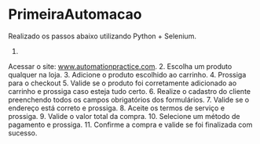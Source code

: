 # PrimeiraAutomacao

Realizado os passos abaixo utilizando Python + Selenium.

1.
Acessar o site: www.automationpractice.com.
2.
Escolha um produto qualquer na loja.
3.
Adicione o produto escolhido ao carrinho.
4.
Prossiga para o checkout
5.
Valide se o produto foi corretamente adicionado ao
carrinho e prossiga caso esteja tudo certo.
6.
Realize o cadastro do cliente preenchendo todos os
campos obrigatórios dos formulários.
7.
Valide se o endereço está correto e prossiga.
8.
Aceite os termos de serviço e prossiga.
9.
Valide o valor total da compra.
10.
Selecione um método de pagamento e prossiga.
11.
Confirme a compra e valide se foi finalizada com sucesso.
